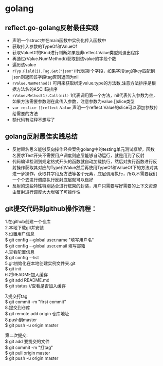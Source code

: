 # golang
reflect.go-golang反射最佳实践
-------
* 声明一个struct并在main函数中实例化传入函数中
* 获取传入参数的TypeOf和ValueOf
* 获取ValueOf的Kind进行判断如果是非reflect.Value类型则退出程序
* 再通过rValue.NumMethod()获取到该value的字段个数
* 遍历该value
* `rTyp.Field(i).Tag.Get("json")`i代表第i个字段，如果字段tag的key匹配到json则返回该字段tag否则返回为nil
* `rValue.NumMethod()` 可用来获取绑定value.type的方法数,注意方法排序是根据方法名的ASCII码排序
* `rValue.Method(1).Call(nil)` 1代表调用第一个方法，nil代表传入参数为空，如果方法需要参数则在此传入参数，注意参数为value.[]slice类型
* `var reslice []reflect.Value` 声明一个reflect.Value的slice可以添加参数传给需要的方法
* 额代码有注释不想写了

golang反射最佳实践总结
-------
* 反射顾名思义能够反向操作经典案例golang中的testing单元测试框架，函数名要求Test开头不需要用户调度则底层能够自动运行，就是用到了反射<br>
* 代码编译检测到规定格式开头的函数就自动加载执行，然后对执行函数进行反射操作获取其对应的Type和Value然后再使用TypeOf和ValueOf下的方法对其进一步操作，获取其字段及方法等各个元素，底层调用执行，所以不需要我们一个个去进行调度执行反射底层就可以做好<br>
* 反射的这些特性特别适合进行框架的封装，用户只需要写好需要的上下文资源由反射进行调度大大增强了可操作性<br>

git提交代码到github操作流程：
-------
1.在github创建一个仓库<br>
2.本地下载git并安装<br>
3.设置用户信息<br>
$ git config --global user.name "填写用户名"<br>
$ git config --global user.email 填写邮箱<br>
4.查看配置信息<br>
$ git config --list<br>
5.git初始化在本地创建实例文件夹.git<br>
$ git init<br>
6.将README加入缓存<br>
$ git add README.md<br>
$ git status //查看是否加入缓存<br>

7.提交打tag<br>
$ git commit -m "first commit"<br>
8.提交到仓库<br>
$ git remote add origin 仓库地址<br>
8.push到master<br>
$ git push -u origin master<br>

第二次提交:<br>
$ git add 要提交的文件<br>
$ git commit -m "打tag"<br>
$ git pull origin master<br>
$ git push -u origin master<br>
